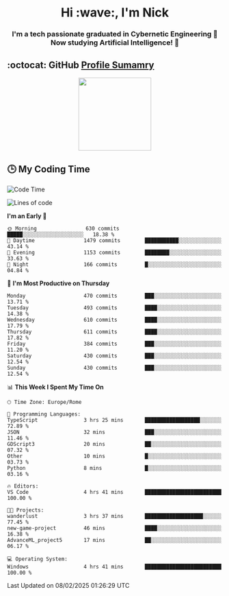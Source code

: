 <h1 align="center">Hi :wave:, I'm Nick</h1>

<h3 align="center">I'm a tech passionate graduated in Cybernetic Engineering 🤖<br>
Now studying Artificial Intelligence! 🧠</h3>


## :octocat: GitHub <a href="https://github.com/vn7n24fzkq/github-profile-summary-cards">Profile Sumamry</a>

<p align="center">
   <img style="height:170px;display:inline-block"  src="http://github-profile-summary-cards.vercel.app/api/cards/profile-details?username=CodeClimberNT&theme=github_dark" />
<!--    <img style="height:170px;display:inline-block"  src="http://github-profile-summary-cards.vercel.app/api/cards/repos-per-language?username=CodeClimberNT&theme=github_dark&exclude=" /> -->
</p>

 ## :clock3: My Coding Time 
 
<!--START_SECTION:waka-->
![Code Time](http://img.shields.io/badge/Code%20Time-449%20hrs%2029%20mins-blue)

![Lines of code](https://img.shields.io/badge/From%20Hello%20World%20I%27ve%20Written-4.3%20million%20lines%20of%20code-blue)

**I'm an Early 🐤** 

```text
🌞 Morning                630 commits         █████░░░░░░░░░░░░░░░░░░░░   18.38 % 
🌆 Daytime                1479 commits        ███████████░░░░░░░░░░░░░░   43.14 % 
🌃 Evening                1153 commits        ████████░░░░░░░░░░░░░░░░░   33.63 % 
🌙 Night                  166 commits         █░░░░░░░░░░░░░░░░░░░░░░░░   04.84 % 
```
📅 **I'm Most Productive on Thursday** 

```text
Monday                   470 commits         ███░░░░░░░░░░░░░░░░░░░░░░   13.71 % 
Tuesday                  493 commits         ████░░░░░░░░░░░░░░░░░░░░░   14.38 % 
Wednesday                610 commits         ████░░░░░░░░░░░░░░░░░░░░░   17.79 % 
Thursday                 611 commits         ████░░░░░░░░░░░░░░░░░░░░░   17.82 % 
Friday                   384 commits         ███░░░░░░░░░░░░░░░░░░░░░░   11.20 % 
Saturday                 430 commits         ███░░░░░░░░░░░░░░░░░░░░░░   12.54 % 
Sunday                   430 commits         ███░░░░░░░░░░░░░░░░░░░░░░   12.54 % 
```


📊 **This Week I Spent My Time On** 

```text
🕑︎ Time Zone: Europe/Rome

💬 Programming Languages: 
TypeScript               3 hrs 25 mins       ██████████████████░░░░░░░   72.89 % 
JSON                     32 mins             ███░░░░░░░░░░░░░░░░░░░░░░   11.46 % 
GDScript3                20 mins             ██░░░░░░░░░░░░░░░░░░░░░░░   07.32 % 
Other                    10 mins             █░░░░░░░░░░░░░░░░░░░░░░░░   03.73 % 
Python                   8 mins              █░░░░░░░░░░░░░░░░░░░░░░░░   03.16 % 

🔥 Editors: 
VS Code                  4 hrs 41 mins       █████████████████████████   100.00 % 

🐱‍💻 Projects: 
wanderlust               3 hrs 37 mins       ███████████████████░░░░░░   77.45 % 
new-game-project         46 mins             ████░░░░░░░░░░░░░░░░░░░░░   16.38 % 
AdvanceML_project5       17 mins             ██░░░░░░░░░░░░░░░░░░░░░░░   06.17 % 

💻 Operating System: 
Windows                  4 hrs 41 mins       █████████████████████████   100.00 % 
```


 Last Updated on 08/02/2025 01:26:29 UTC
<!--END_SECTION:waka-->

